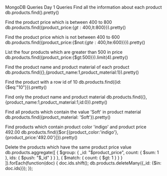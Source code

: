MongoDB Queries
Day 1 Queries
Find all the information about each product
db.products.find().pretty()

Find the product price which is between 400 to 800
db.products.find({product_price:{$gt:400,$lt:800}}).pretty()

Find the product price which is not between 400 to 600
db.products.find({product_price:{$not:{$gte:400,$lte:600}}}).pretty()

List the four products which are greater than 500 in price
db.products.find({product_price:{$gt:500}}).limit(4).pretty()

Find the product name and product material of each product
db.products.find({},{product_name:1,product_material:1}).pretty()

Find the product with a row id of 10
db.products.find({id:{$eq:"10"}}).pretty()

Find only the product name and product material
db.products.find({},{product_name:1,product_material:1,id:0}).pretty()

Find all products which contain the value 'Soft' in product material
db.products.find({product_material: 'Soft'}).pretty()

Find products which contain product color 'indigo' and product price 492.00
db.products.find({$or:[{product_color:'indigo'},{product_price:'492.00'}]}).pretty()

Delete the products which have the same product price value
db.products.aggregate([
    {
        $group: {
            _id: "$product_price",
            count: { $sum: 1 },
            ids: { $push: "$_id" }
        }
    },
    {
        $match: {
            count: { $gt: 1 }
        }
    }
]).forEach(function(doc) {
    doc.ids.shift();
    db.products.deleteMany({_id: {$in: doc.ids}});
});
